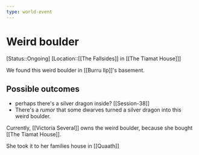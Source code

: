 ```yaml
---
type: world-event
---
```


# Weird boulder
[Status::Ongoing]
[Location::[[The Fallsides]] in [[The Tiamat House]]]

We found this weird boulder in [[Burru Ilp]]'s basement.

## Possible outcomes
- perhaps there's a silver dragon inside? [[Session-38]]
- There's a *rumor* that some dwarves turned a silver dragon into this weird boulder. 

Currently, [[Victoria Several]] owns the weird boulder, because she bought [[The Tiamat House]]. 

She took it to her families house in [[Quaath]]

